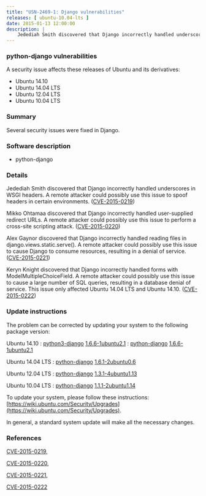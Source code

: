 ```yaml
---
title: "USN-2469-1: Django vulnerabilities"
releases: [ ubuntu-10.04-lts ]
date: 2015-01-13 12:00:00
description: |
    Jedediah Smith discovered that Django incorrectly handled underscores in WSGI headers. A remote attacker could possibly use this issue to spoof headers in certain environments. ([CVE-2015-0219](http://people.ubuntu.com/~ubuntu-security/cve/CVE-2015-0219))
--- 
```

 
### python-django vulnerabilities

A security issue affects these releases of Ubuntu and its derivatives:

* Ubuntu 14.10
* Ubuntu 14.04 LTS
* Ubuntu 12.04 LTS
* Ubuntu 10.04 LTS

### Summary

Several security issues were fixed in Django. 

### Software description

* python-django 

### Details

Jedediah Smith discovered that Django incorrectly handled underscores in WSGI headers. A remote attacker could possibly use this issue to spoof headers in certain environments. ([CVE-2015-0219](http://people.ubuntu.com/~ubuntu-security/cve/CVE-2015-0219))

Mikko Ohtamaa discovered that Django incorrectly handled user-supplied redirect URLs. A remote attacker could possibly use this issue to perform a cross-site scripting attack. ([CVE-2015-0220](http://people.ubuntu.com/~ubuntu-security/cve/CVE-2015-0220))

Alex Gaynor discovered that Django incorrectly handled reading files in django.views.static.serve(). A remote attacker could possibly use this issue to cause Django to consume resources, resulting in a denial of service. ([CVE-2015-0221](http://people.ubuntu.com/~ubuntu-security/cve/CVE-2015-0221))

Keryn Knight discovered that Django incorrectly handled forms with ModelMultipleChoiceField. A remote attacker could possibly use this issue to cause a large number of SQL queries, resulting in a database denial of service. This issue only affected Ubuntu 14.04 LTS and Ubuntu 14.10. ([CVE-2015-0222](http://people.ubuntu.com/~ubuntu-security/cve/CVE-2015-0222)) 

### Update instructions

The problem can be corrected by updating your system to the following package version:

Ubuntu 14.10
 : [python3-django](https://launchpad.net/ubuntu/+source/python-django) <span> [1.6.6-1ubuntu2.1](https://launchpad.net/ubuntu/+source/python-django/1.6.6-1ubuntu2.1) </span> 
 : [python-django](https://launchpad.net/ubuntu/+source/python-django) <span> [1.6.6-1ubuntu2.1](https://launchpad.net/ubuntu/+source/python-django/1.6.6-1ubuntu2.1) </span> 

Ubuntu 14.04 LTS
 : [python-django](https://launchpad.net/ubuntu/+source/python-django) <span> [1.6.1-2ubuntu0.6](https://launchpad.net/ubuntu/+source/python-django/1.6.1-2ubuntu0.6) </span> 

Ubuntu 12.04 LTS
 : [python-django](https://launchpad.net/ubuntu/+source/python-django) <span> [1.3.1-4ubuntu1.13](https://launchpad.net/ubuntu/+source/python-django/1.3.1-4ubuntu1.13) </span> 

Ubuntu 10.04 LTS
 : [python-django](https://launchpad.net/ubuntu/+source/python-django) <span> [1.1.1-2ubuntu1.14](https://launchpad.net/ubuntu/+source/python-django/1.1.1-2ubuntu1.14) </span> 

To update your system, please follow these instructions: [https://wiki.ubuntu.com/Security/Upgrades](https://wiki.ubuntu.com/Security/Upgrades).

In general, a standard system update will make all the necessary changes. 

### References

 [CVE-2015-0219](http://people.ubuntu.com/~ubuntu-security/cve/CVE-2015-0219), 

 [CVE-2015-0220](http://people.ubuntu.com/~ubuntu-security/cve/CVE-2015-0220), 

 [CVE-2015-0221](http://people.ubuntu.com/~ubuntu-security/cve/CVE-2015-0221), 

 [CVE-2015-0222](http://people.ubuntu.com/~ubuntu-security/cve/CVE-2015-0222)
 
